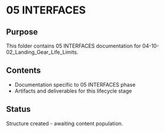 # 05 INTERFACES

## Purpose
This folder contains 05 INTERFACES documentation for 04-10-02_Landing_Gear_Life_Limits.

## Contents
- Documentation specific to 05 INTERFACES phase
- Artifacts and deliverables for this lifecycle stage

## Status
Structure created - awaiting content population.
